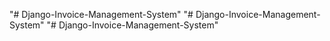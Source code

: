 "# Django-Invoice-Management-System" 
"# Django-Invoice-Management-System" 
"# Django-Invoice-Management-System" 
